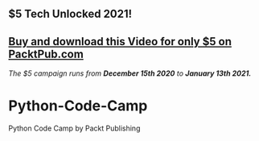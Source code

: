 ## $5 Tech Unlocked 2021!
[Buy and download this Video for only $5 on PacktPub.com](https://www.packtpub.com/product/python-code-camp-video/9781800568341)
-----
*The $5 campaign         runs from __December 15th 2020__ to __January 13th 2021.__*

# Python-Code-Camp
Python Code Camp by Packt Publishing
